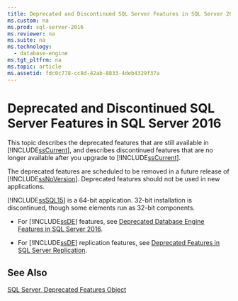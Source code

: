 ```yaml
---
title: Deprecated and Discontinued SQL Server Features in SQL Server 2016
ms.custom: na
ms.prod: sql-server-2016
ms.reviewer: na
ms.suite: na
ms.technology: 
  - database-engine
ms.tgt_pltfrm: na
ms.topic: article
ms.assetid: fdc0c778-cc8d-42ab-8833-4deb4329f37a
---
```

# Deprecated and Discontinued SQL Server Features in SQL Server 2016
  This topic describes the deprecated features that are still available in [!INCLUDE[ssCurrent](../../Topics/TopicNameContainA/includes/ssCurrent_md.md)], and describes discontinued features that are no longer available after you upgrade to [!INCLUDE[ssCurrent](../../Topics/TopicNameContainA/includes/ssCurrent_md.md)].  
  
 The deprecated features are scheduled to be removed in a future release of [!INCLUDE[ssNoVersion](../../Topics/TopicNameContainA/includes/ssNoVersion_md.md)]. Deprecated features should not be used in new applications.  
  
 [!INCLUDE[ssSQL15](../../Topics/TopicNameContainA/includes/ssSQL15_md.md)] is a 64-bit application. 32-bit installation is discontinued, though some elements run as 32-bit components.  
  
-   For [!INCLUDE[ssDE](../../Topics/TopicNameContainA/includes/ssDE_md.md)] features, see [Deprecated Database Engine Features in SQL Server 2016](../../Topics/TopicNameNotContainA/Deprecated-Database-Engine-Features-in-SQL-Server-2016.md).  
  
-   For [!INCLUDE[ssDE](../../Topics/TopicNameContainA/includes/ssDE_md.md)] replication features, see [Deprecated Features in SQL Server Replication](../../Topics/TopicNameNotContainA/Deprecated-Features-in-SQL-Server-Replication.md).  
  
## See Also  
 [SQL Server, Deprecated Features Object](../../Topics/TopicNameNotContainA/SQL-Server--Deprecated-Features-Object.md)  
  
  